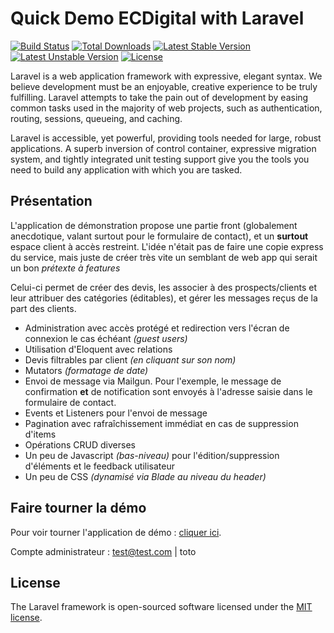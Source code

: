 # Quick Demo ECDigital with Laravel

[![Build Status](https://travis-ci.org/laravel/framework.svg)](https://travis-ci.org/laravel/framework)
[![Total Downloads](https://poser.pugx.org/laravel/framework/d/total.svg)](https://packagist.org/packages/laravel/framework)
[![Latest Stable Version](https://poser.pugx.org/laravel/framework/v/stable.svg)](https://packagist.org/packages/laravel/framework)
[![Latest Unstable Version](https://poser.pugx.org/laravel/framework/v/unstable.svg)](https://packagist.org/packages/laravel/framework)
[![License](https://poser.pugx.org/laravel/framework/license.svg)](https://packagist.org/packages/laravel/framework)

Laravel is a web application framework with expressive, elegant syntax. We believe development must be an enjoyable, creative experience to be truly fulfilling. Laravel attempts to take the pain out of development by easing common tasks used in the majority of web projects, such as authentication, routing, sessions, queueing, and caching.

Laravel is accessible, yet powerful, providing tools needed for large, robust applications. A superb inversion of control container, expressive migration system, and tightly integrated unit testing support give you the tools you need to build any application with which you are tasked.

## Présentation

L'application de démonstration propose une partie front (globalement anecdotique, valant surtout pour le formulaire de contact), et un **surtout** espace client à accès restreint. L'idée n'était pas de faire une copie express du service, mais juste de créer très vite un semblant de web app qui serait un bon *prétexte à features*

Celui-ci permet de créer des devis, les associer à des prospects/clients et leur attribuer des catégories (éditables), et gérer les messages reçus de la part des clients.

* Administration avec accès protégé et redirection vers l'écran de connexion le cas échéant *(guest users)*
* Utilisation d'Eloquent avec relations
* Devis filtrables par client *(en cliquant sur son nom)*
* Mutators *(formatage de date)*
* Envoi de message via Mailgun. Pour l'exemple, le message de confirmation **et** de notification sont envoyés à l'adresse saisie dans le formulaire de contact.
* Events et Listeners pour l'envoi de message
* Pagination avec rafraîchissement immédiat en cas de suppression d'items
* Opérations CRUD diverses
* Un peu de Javascript *(bas-niveau)* pour l'édition/suppression d'éléments et le feedback utilisateur
* Un peu de CSS *(dynamisé via Blade au niveau du header)*

## Faire tourner la démo

Pour voir tourner l'application de démo : [cliquer ici](https://ecd-fast-seeyoucloud.c9users.io).

Compte administrateur : test@test.com | toto

## License

The Laravel framework is open-sourced software licensed under the [MIT license](http://opensource.org/licenses/MIT).
